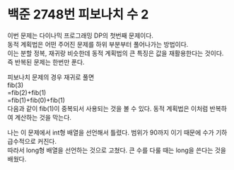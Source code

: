# 백준 2748번 피보나치 수 2

이번 문제는 다이나믹 프로그래밍 DP의 첫번째 문제이다. <br>
동적 계획법은 어떤 주어진 문제를 하위 부분부터 풀어나가는 방법이다.<br>
이는 분할 정복, 재귀랑 비슷한데 동적 계획법의 큰 특징은 값을 재활용한다는 것이다.<br>
즉 반복된 문제는 한번만 푼다.<br>

피보나치 문제의 경우 재귀로 풀면<br>
fib(3)<br>
=fib(2)+fib(1)<br>
=fib(1)+fib(0)+fib(1)<br>
다음과 같이 fib(1)이 중복되서 사용되는 것을 볼 수 있다. 동적 계획법은 이처럼 반복하여 계산하는 것을 막는다.

나는 이 문제에서 int형 배열을 선언해서 틀렸다. 범위가 90까지 이기 때문에 수가 기하급수적으로 커진다. <br>
따라서 long형 배열을 선언하는 것으로 고쳤다. 큰 수를 다룰 때는 long을 쓴다는 것을 배웠다.
